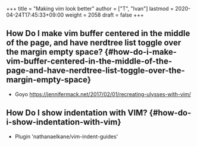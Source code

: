 +++
title = "Making vim look better"
author = ["T", "Ivan"]
lastmod = 2020-04-24T17:45:33+09:00
weight = 2058
draft = false
+++

## How Do I make vim buffer centered in the middle of the page, and have nerdtree list toggle over the margin empty space? {#how-do-i-make-vim-buffer-centered-in-the-middle-of-the-page-and-have-nerdtree-list-toggle-over-the-margin-empty-space}

-   Goyo
    <https://jennifermack.net/2017/02/01/recreating-ulysses-with-vim/>


## How Do I show indentation with VIM? {#how-do-i-show-indentation-with-vim}

-   Plugin 'nathanaelkane/vim-indent-guides'

